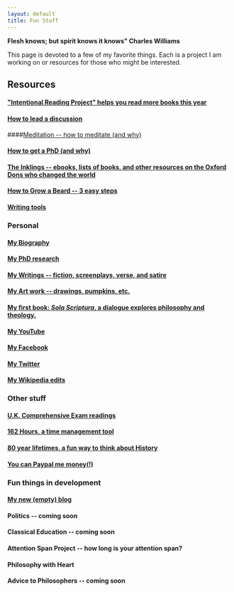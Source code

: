 ```yaml
---
layout: default
title: Fun Stuff
---
```


**Flesh knows; but spirit knows it knows" Charles Williams**


This page is devoted to a few of my favorite things. Each is a project I am working on or resources for those who might be interested.

## Resources ##

#### ["Intentional Reading Project" helps you read more books this year](http://www.readingintentionally.com)

#### [How to lead a discussion](http://www.wikihow.com/Lead-a-Discussion) ####

####[Meditation -- how to meditate (and why)](/meditation)

#### [How to get a PhD (and why)](/phd-how-to) 

#### [The Inklings -- ebooks, lists of books, and other resources on the Oxford Dons who changed the world](/inklings)

#### [How to Grow a Beard -- 3 easy steps](/beard) ####

#### [Writing tools](/writing-tools)


### Personal ###

#### [My Biography](/bio)

#### [My PhD research](/phd)

#### [My Writings -- fiction, screenplays, verse, and satire](/writings)

#### [My Art work -- drawings, pumpkins, etc.](http://www.keithbuhler.com/art)

#### [My first book: *Sola Scriptura*, a dialogue explores philosophy and theology.](http://www.amazon.com/Sola-Scriptura-Dialogue-Keith-Buhler-ebook/dp/B009N27L12/ref=sr_1_9?ie=UTF8&qid=1401301911&sr=8-9&keywords=sola+scriptura)

#### [My YouTube](https://www.youtube.com/channel/UCDxfeT2v6-kFM12T7zD-K9Q)

#### [My Facebook](http://www.facebook.com/kedbuhler/)

#### [My Twitter](https://twitter.com/Keith_Buhler) 

#### [My Wikipedia edits](http://en.wikipedia.org/wiki/User:CircularReason)


### Other stuff ###

#### [U.K. Comprehensive Exam readings](/comps)

#### [162 Hours, a time management tool](http://keithbuhler.com/goals/)
 
#### [80 year lifetimes, a fun way to think about History](https://docs.google.com/spreadsheets/d/1ZitnTtYNZLmUsKcQ0vu_cdzm_Plj5nupiyDrJEn4VV0/edit#gid=0) ####

#### [You can Paypal me money(!)](https://www.paypal.me/keithbuhler) ####

### Fun things in development ###

#### [My new (empty) blog](http://circularreason.github.io./blog)

#### Politics -- coming soon ####

#### Classical Education -- coming soon ####

#### Attention Span Project -- how long is your attention span?

#### Philosophy with Heart ####

#### Advice to Philosophers -- coming soon ####
